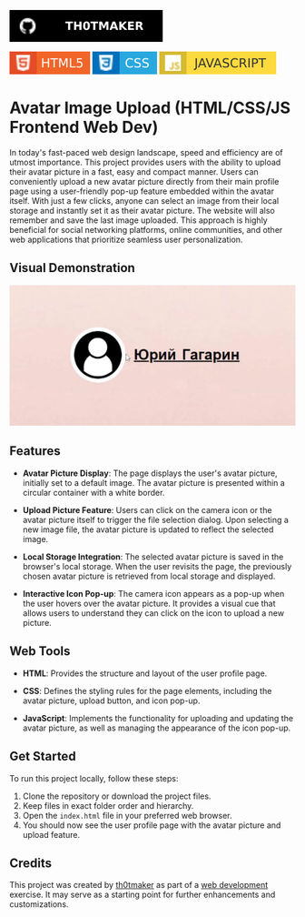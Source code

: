 [![Github Badge](badges/th0tmaker-github.svg)](https://github.com/th0tmaker)

![HTML5 Badge](badges/html5-badge.svg)
![CSS3 Badge](badges/css3-badge.svg)
![Javascript Badge](badges/javascript-badge.svg)

# Avatar Image Upload (HTML/CSS/JS Frontend Web Dev)

In today's fast-paced web design landscape, speed and efficiency are of utmost importance.
This project provides users with the ability to upload their avatar picture in a fast, easy and compact manner.
Users can conveniently upload a new avatar picture directly from their main profile page using a user-friendly pop-up
feature embedded within the avatar itself. With just a few clicks, anyone can select an image from their local storage
and instantly set it as their avatar picture. The website will also remember and save the last image uploaded.
This approach is highly beneficial for social networking platforms, online communities, and other web applications
that prioritize seamless user personalization.

## Visual Demonstration
![Avatar Uplaod Image](readme_images/AvatarUploadImageUI.gif)

## Features

* **Avatar Picture Display**: The page displays the user's avatar picture, initially set to a default image.
The avatar picture is presented within a circular container with a white border.


* **Upload Picture Feature**: Users can click on the camera icon or the avatar picture itself to trigger
the file selection dialog. Upon selecting a new image file, the avatar picture is updated to reflect the selected image.


* **Local Storage Integration**: The selected avatar picture is saved in the browser's local storage.
When the user revisits the page, the previously chosen avatar picture is retrieved from local storage and displayed.


* **Interactive Icon Pop-up**: The camera icon appears as a pop-up when the user hovers over the avatar picture.
It provides a visual cue that allows users to understand they can click on the icon to upload a new picture.

## Web Tools

* **HTML**: Provides the structure and layout of the user profile page.


* **CSS**: Defines the styling rules for the page elements, including the avatar picture, upload button,
and icon pop-up.


* **JavaScript**: Implements the functionality for uploading and updating the avatar picture,
as well as managing the appearance of the icon pop-up.

## Get Started

To run this project locally, follow these steps:

1. Clone the repository or download the project files.
2. Keep files in exact folder order and hierarchy. 
3. Open the `index.html` file in your preferred web browser.
4. You should now see the user profile page with the avatar picture and upload feature.

## Credits

This project was created by [th0tmaker](https://github.com/th0tmaker)
as part of a [web development](https://github.com/th0tmaker/WebDesign) exercise.
It may serve as a starting point for further enhancements and customizations.
